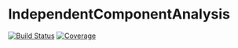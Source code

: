 # IndependentComponentAnalysis

[![Build Status](https://github.com/baggepinnen/IndependentComponentAnalysis.jl/workflows/CI/badge.svg)](https://github.com/baggepinnen/IndependentComponentAnalysis.jl/actions)
[![Coverage](https://codecov.io/gh/baggepinnen/IndependentComponentAnalysis.jl/branch/master/graph/badge.svg)](https://codecov.io/gh/baggepinnen/IndependentComponentAnalysis.jl)
